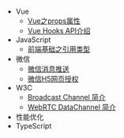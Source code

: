 * Vue
    * [Vue之props属性](vue/vue-props)
    * [Vue Hooks API介绍](vue/vue-hooks)
* JavaScript
    * [前端基础之引用类型](javascript/object-reference)
* 微信
    * [微信消息推送](wechat/message-push-notification/index)
    * [微信H5网页授权](wechat/wechat-h5-authorize/index)
* W3C
    * [Broadcast Channel 简介](w3c/boardcast-channel/index)
    * [WebRTC DataChannel 简介](w3c/webrtc-data-channel)
* 性能优化
* TypeScript
